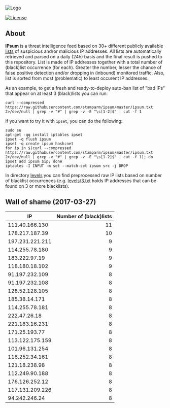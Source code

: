 ![Logo](logo.png)

[![License](https://img.shields.io/badge/license-Public_domain-red.svg)](https://wiki.creativecommons.org/wiki/Public_domain)

About
----

**IPsum** is a threat intelligence feed based on 30+ different publicly available [lists](https://github.com/stamparm/maltrail) of suspicious and/or malicious IP addresses. All lists are automatically retrieved and parsed on a daily (24h) basis and the final result is pushed to this repository. List is made of IP addresses together with a total number of (black)list occurrence (for each). Greater the number, lesser the chance of false positive detection and/or dropping in (inbound) monitored traffic. Also, list is sorted from most (problematic) to least occurent IP addresses.

As an example, to get a fresh and ready-to-deploy auto-ban list of "bad IPs" that appear on at least 3 (black)lists you can run:

```
curl --compressed https://raw.githubusercontent.com/stamparm/ipsum/master/ipsum.txt 2>/dev/null | grep -v "#" | grep -v -E "\s[1-2]$" | cut -f 1
```

If you want to try it with `ipset`, you can do the following:

```
sudo su
apt-get -qq install iptables ipset
ipset -q flush ipsum
ipset -q create ipsum hash:net
for ip in $(curl --compressed https://raw.githubusercontent.com/stamparm/ipsum/master/ipsum.txt 2>/dev/null | grep -v "#" | grep -v -E "\s[1-2]$" | cut -f 1); do ipset add ipsum $ip; done
iptables -I INPUT -m set --match-set ipsum src -j DROP
```

In directory [levels](levels) you can find preprocessed raw IP lists based on number of blacklist occurrences (e.g. [levels/3.txt](levels/3.txt) holds IP addresses that can be found on 3 or more blacklists).

Wall of shame (2017-03-27)
----

|IP|Number of (black)lists|
|---|--:|
111.40.166.130|11
178.217.187.39|10
197.231.221.211|9
114.255.78.180|9
183.222.97.19|9
118.180.18.102|9
91.197.232.109|8
91.197.232.108|8
128.52.128.105|8
185.38.14.171|8
114.255.78.181|8
222.47.26.18|8
221.183.16.231|8
171.25.193.77|8
113.122.175.159|8
101.96.131.254|8
116.252.34.161|8
121.18.238.98|8
112.249.90.188|8
176.126.252.12|8
117.131.209.226|8
94.242.246.24|8
